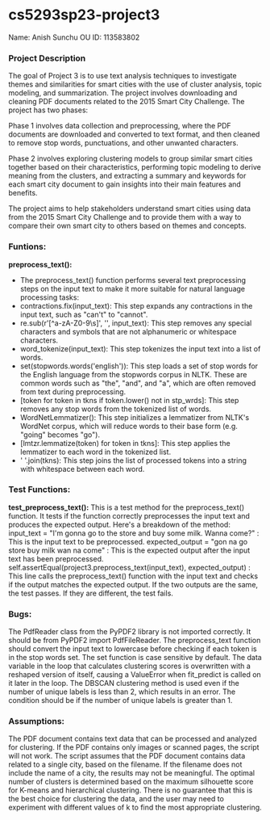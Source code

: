 # cs5293sp23-project3
Name: Anish Sunchu     OU ID: 113583802

### Project Description
The goal of Project 3 is to use text analysis techniques to investigate themes and similarities for smart cities with the use of cluster analysis, topic modeling, and summarization. The project involves downloading and cleaning PDF documents related to the 2015 Smart City Challenge. The project has two phases:

Phase 1 involves data collection and preprocessing, where the PDF documents are downloaded and converted to text format, and then cleaned to remove stop words, punctuations, and other unwanted characters.

Phase 2 involves exploring clustering models to group similar smart cities together based on their characteristics, performing topic modeling to derive meaning from the clusters, and extracting a summary and keywords for each smart city document to gain insights into their main features and benefits.

The project aims to help stakeholders understand smart cities using data from the 2015 Smart City Challenge and to provide them with a way to compare their own smart city to others based on themes and concepts.

### **Funtions:**
**preprocess_text():**
* The preprocess_text() function performs several text preprocessing steps on the input text to make it more suitable for natural language processing tasks:
* contractions.fix(input_text): This step expands any contractions in the input text, such as "can't" to "cannot".
* re.sub(r'[^a-zA-Z0-9\s]', '', input_text): This step removes any special characters and symbols that are not alphanumeric or whitespace characters.
* word_tokenize(input_text): This step tokenizes the input text into a list of words.
* set(stopwords.words('english')): This step loads a set of stop words for the English language from the stopwords corpus in NLTK. These are common words such as "the", "and", and "a", which are often removed from text during preprocessing.
* [token for token in tkns if token.lower() not in stp_wrds]: This step removes any stop words from the tokenized list of words.
* WordNetLemmatizer(): This step initializes a lemmatizer from NLTK's WordNet corpus, which will reduce words to their base form (e.g. "going" becomes "go").
* [lmtzr.lemmatize(token) for token in tkns]: This step applies the lemmatizer to each word in the tokenized list.
* ' '.join(tkns): This step joins the list of processed tokens into a string with whitespace between each word.

### **Test Functions:**
**test_preprocess_text():**
This is a test method for the preprocess_text() function. It tests if the function correctly preprocesses the input text and produces the expected output. Here's a breakdown of the method:
input_text = "I'm gonna go to the store and buy some milk. Wanna come?" : This is the input text to be preprocessed.
expected_output = "gon na go store buy milk wan na come" : This is the expected output after the input text has been preprocessed.
self.assertEqual(project3.preprocess_text(input_text), expected_output) : This line calls the preprocess_text() function with the input text and checks if the output matches the expected output. If the two outputs are the same, the test passes. If they are different, the test fails.

### **Bugs:**

The PdfReader class from the PyPDF2 library is not imported correctly. It should be from PyPDF2 import PdfFileReader.
The preprocess_text function should convert the input text to lowercase before checking if each token is in the stop words set. The set function is case sensitive by default.
The data variable in the loop that calculates clustering scores is overwritten with a reshaped version of itself, causing a ValueError when fit_predict is called on it later in the loop.
The DBSCAN clustering method is used even if the number of unique labels is less than 2, which results in an error. The condition should be if the number of unique labels is greater than 1.

### **Assumptions:**

The PDF document contains text data that can be processed and analyzed for clustering. If the PDF contains only images or scanned pages, the script will not work.
The script assumes that the PDF document contains data related to a single city, based on the filename. If the filename does not include the name of a city, the results may not be meaningful.
The optimal number of clusters is determined based on the maximum silhouette score for K-means and hierarchical clustering. There is no guarantee that this is the best choice for clustering the data, and the user may need to experiment with different values of k to find the most appropriate clustering.